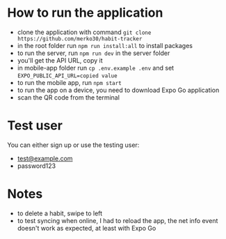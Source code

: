 # How to run the application

- clone the application with command `git clone https://github.com/merko30/habit-tracker`
- in the root folder run `npm run install:all` to install packages
- to run the server, run `npm run dev` in the server folder
- you'll get the API URL, copy it
- in mobile-app folder run `cp .env.example .env` and set `EXPO_PUBLIC_API_URL=copied value`
- to run the mobile app, run `npm start`
- to run the app on a device, you need to download Expo Go application
- scan the QR code from the terminal

# Test user

You can either sign up or use the testing user:

- test@example.com
- password123

# Notes

- to delete a habit, swipe to left
- to test syncing when online, I had to reload the app, the net info event doesn't work as expected, at least with Expo Go
